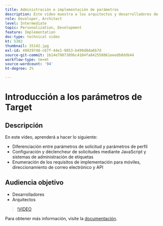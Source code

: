 ```yaml
---
title: Administración e implementación de parámetros
description: Este vídeo muestra a los arquitectos y desarrolladores de Adobe Target cómo diferenciar entre parámetros de solicitud y parámetros de perfil, configurar y almacenar en déclencheur las solicitudes mediante JavaScript y sistemas de administración de etiquetas, y comprender los requisitos de implementación para móviles, direccionamiento de correo electrónico y API.
role: Developer, Architect
level: Intermediate
topic: Personalization, Development
feature: Implementation
doc-type: technical video
kt: 5382
thumbnail: 35142.jpg
exl-id: 49929748-c67f-44e1-9853-b499d8da6b7d
source-git-commit: 1b14e7987309bc4104fa842558861eeedb0ddb44
workflow-type: tm+mt
source-wordcount: '94'
ht-degree: 2%

---
```


# Introducción a los parámetros de Target

## Descripción

En este vídeo, aprenderá a hacer lo siguiente:

* Diferenciación entre parámetros de solicitud y parámetros de perfil
* Configuración y déclencheur de solicitudes mediante JavaScript y sistemas de administración de etiquetas
* Enumeración de los requisitos de implementación para móviles, direccionamiento de correo electrónico y API

## Audiencia objetivo

* Desarrolladores
* Arquitectos

>[!VIDEO](https://video.tv.adobe.com/v/35142/?quality=12)

Para obtener más información, visite la [documentación](https://experienceleague.adobe.com/docs/target/using/implement-target/implementing-target.html?lang=en).
